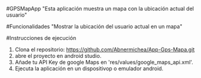 #GPSMapApp
    "Esta aplicación muestra un mapa con la ubicación actual del usuario"

#Funcionalidades
    "Mostrar la ubicación del usuario actual en un mapa"
    
#Instrucciones de ejecución


1. Clona el repositorio: https://github.com/Abnermichea/App-Gps-Mapa.git
2. abre el proyecto en android studio.
3. Añade tu API Key de google Maps en 'res/values/google_maps_api.xml'.
4. Ejecuta la aplicación en un dispositivop o emulador android.